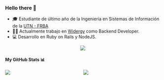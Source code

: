 ### Hello there 👋


- 🎓 Estudiante de último año de la Ingeniería en Sistemas de Información de la [UTN - FRBA](http://www.sistemas.frba.utn.edu.ar/)
- 👨‍💻 Actualmente trabajo en [Widergy](https://www.widergy.com) como Backend Developer.
- 💻 Desarrollo en Ruby on Rails y NodeJS.

<p align="center">
<a href="https://www.linkedin.com/in/marcio-garozzo/"><img src="https://img.shields.io/badge/Marcio%20Garozzo-0077B5?style=for-the-badge&logo=linkedin&logoColor=white"></a>
</p>

#### My GitHub Stats 📊
<p align="center">
<a href="https://github.com/anuraghazra/github-readme-stats">
  <img align="left" src="https://github-readme-stats.vercel.app/api?username=marciondg&count_private=true&show_icons=true&theme=dracula" />
</a>
<a href="https://github.com/anuraghazra/convoychat">
  <img align="center" src="https://github-readme-stats.vercel.app/api/top-langs/?username=marciondg&theme=dracula" />
</a>
</p>
